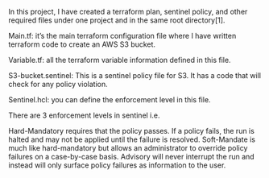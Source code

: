 In this project, I have created a terraform plan, sentinel policy, and other required files under one project and in the same root directory[1].

Main.tf: it’s the main terraform configuration file where I have written terraform code to create an AWS S3 bucket.

Variable.tf: all the terraform variable information defined in this file.

S3-bucket.sentinel: This is a sentinel policy file for S3. It has a code that will check for any policy violation.

Sentinel.hcl: you can define the enforcement level in this file. 

There are 3 enforcement levels in sentinel i.e.

Hard-Mandatory requires that the policy passes. If a policy fails, the run is halted and may not be applied until the failure is resolved.
Soft-Mandate is much like hard-mandatory but allows an administrator to override policy failures on a case-by-case basis.
Advisory will never interrupt the run and instead will only surface policy failures as information to the user.